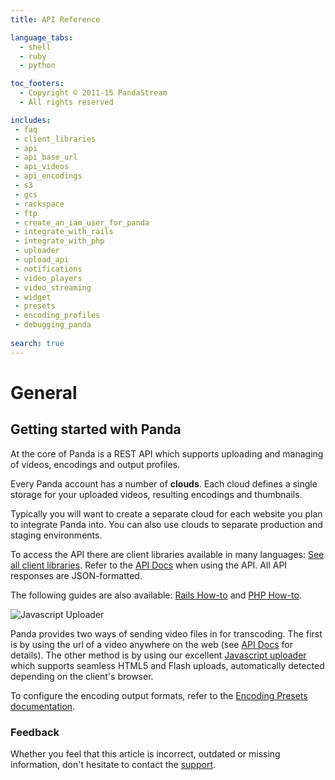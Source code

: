 ```yaml
---
title: API Reference

language_tabs:
  - shell
  - ruby
  - python

toc_footers:
  - Copyright © 2011-15 PandaStream
  - All rights reserved

includes:
 - faq
 - client_libraries
 - api
 - api_base_url
 - api_videos
 - api_encodings
 - s3
 - gcs
 - rackspace
 - ftp
 - create_an_iam_user_for_panda
 - integrate_with_rails
 - integrate_with_php
 - uploader
 - upload_api
 - notifications
 - video_players
 - video_streaming
 - widget
 - presets
 - encoding_profiles
 - debugging_panda
 
search: true
---
```



# General

## Getting started with Panda

At the core of Panda is a REST API which supports uploading and managing of videos, encodings and output profiles.

Every Panda account has a number of __clouds__. Each cloud defines a single storage for your uploaded videos, resulting encodings and thumbnails.

Typically you will want to create a separate cloud for each website you plan to integrate Panda into. You can also use clouds to separate production and staging environments.

To access the API there are client libraries available in many languages: [See all client libraries](#libraries). Refer to the [API Docs](#api) when using the API. All API responses are JSON-formatted.

The following guides are also available: [Rails How-to](#rails) and [PHP How-to](#php).

![Javascript Uploader](/images/docs/uploader_preview.png)

Panda provides two ways of sending video files in for transcoding. The first is by using the url of a video anywhere on the web (see [API Docs](#api) for details). The other method is by using our excellent [Javascript uploader](#uploader) which supports seamless HTML5 and Flash uploads, automatically detected depending on the client's browser.

To configure the encoding output formats, refer to the [Encoding Presets documentation](#presets).

### Feedback

Whether you feel that this article is incorrect, outdated or missing information, don't hesitate to contact the [support](http://support.pandastream.com).


